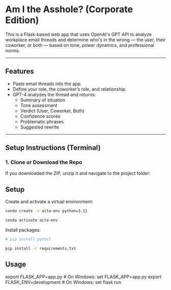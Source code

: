 # Am I the Asshole? (Corporate Edition)

This is a Flask-based web app that uses OpenAI's GPT API to analyze workplace email threads and determine who's in the wrong — the user, their coworker, or both — based on tone, power dynamics, and professional norms.

---

## Features

- Paste email threads into the app.
- Define your role, the coworker’s role, and relationship.
- GPT-4 analyzes the thread and returns:
  - Summary of situation
  - Tone assessment
  - Verdict (User, Coworker, Both)
  - Confidence scores
  - Problematic phrases
  - Suggested rewrite

---

## Setup Instructions (Terminal)

### 1. Clone or Download the Repo

If you downloaded the ZIP, unzip it and navigate to the project folder:

## Setup

Create and activate a virtual environment:

```sh
conda create -n aita-env python=3.11

conda activate aita-env
```

Install packages:

```sh
# pip install pytest

pip install -r requirements.txt
```

## Usage

export FLASK_APP=app.py          # On Windows: set FLASK_APP=app.py
export FLASK_ENV=development     # On Windows: set 
flask run
